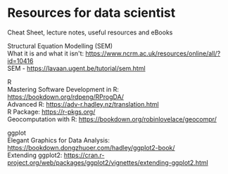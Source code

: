 # Resources for data scientist
Cheat Sheet, lecture notes, useful resources and eBooks


Structural Equation Modelling (SEM)  
What it is and what it isn't: https://www.ncrm.ac.uk/resources/online/all/?id=10416  
SEM - https://lavaan.ugent.be/tutorial/sem.html  


R  
Mastering Software Development in R: https://bookdown.org/rdpeng/RProgDA/  
Advanced R: https://adv-r.hadley.nz/translation.html  
R Package: https://r-pkgs.org/  
Geocomputation with R: https://bookdown.org/robinlovelace/geocompr/  

ggplot  
Elegant Graphics for Data Analysis: https://bookdown.dongzhuoer.com/hadley/ggplot2-book/  
Extending ggplot2: https://cran.r-project.org/web/packages/ggplot2/vignettes/extending-ggplot2.html  
